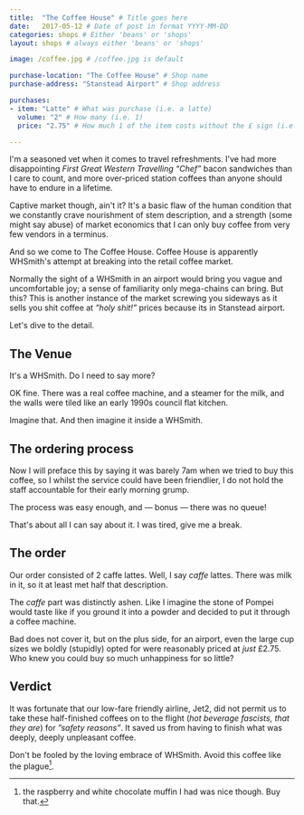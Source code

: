 ```yaml
---
title:  "The Coffee House" # Title goes here
date:   2017-05-12 # Date of post in format YYYY-MM-DD 
categories: shops # Either 'beans' or 'shops'
layout: shops # always either 'beans' or 'shops' 

image: /coffee.jpg # /coffee.jpg is default

purchase-location: "The Coffee House" # Shop name
purchase-address: "Stanstead Airport" # Shop address

purchases:
- item: "Latte" # What was purchase (i.e. a latte)  
  volume: "2" # How many (i.e. 1)
  price: "2.75" # How much 1 of the item costs without the £ sign (i.e. 3.50)

---
```


I'm a seasoned vet when it comes to travel refreshments. I've had more disappointing *First Great Western Travelling “Chef”* bacon sandwiches than I care to count, and more over-priced station coffees than anyone should have to endure in a lifetime.

Captive market though, ain't it? It's a basic flaw of the human condition that we constantly crave nourishment of stem description, and a strength (some might say abuse) of market economics that I can only buy coffee from very few vendors in a terminus.

And so we come to The Coffee House. Coffee House is apparently WHSmith's attempt at breaking into the retail coffee market. 

Normally the sight of a WHSmith in an airport would bring you vague and uncomfortable joy; a sense of familiarity only mega-chains can bring. But this? This is another instance of the market screwing you sideways as it sells you shit coffee at *”holy shit!”* prices because its in Stanstead airport. 

Let's dive to the detail.

## The Venue

It's a WHSmith. Do I need to say more?

OK fine. There was a real coffee machine, and a steamer for the milk, and the walls were tiled like an early 1990s council flat kitchen. 

Imagine that. And then imagine it inside a WHSmith.

## The ordering process

Now I will preface this by saying it was barely 7am when we tried to buy this coffee, so I whilst the service could have been friendlier, I do not hold the staff accountable for their early morning grump.

The process was easy enough, and — bonus — there was no queue!

That's about all I can say about it. I was tired, give me a break.

## The order

Our order consisted of 2 caffe lattes. Well, I say *caffe* lattes. There was milk in it, so it at least met half that description.

The *caffe* part was distinctly ashen. Like I imagine the stone of Pompei would taste like if you ground it into a powder and decided to put it through a coffee machine. 

Bad does not cover it, but on the plus side, for an airport, even the large cup sizes we boldly (stupidly) opted for were reasonably priced at *just* £2.75. Who knew you could buy so much unhappiness for so little?

## Verdict

It was fortunate that our low-fare friendly airline, Jet2, did not permit us to take these half-finished coffees on to the flight (*hot beverage fascists, that they are*) for *”safety reasons”*. It saved us from having to finish what was deeply, deeply unpleasant coffee.

Don't be fooled by the loving embrace of WHSmith. Avoid this coffee like the plague[^1].

[^1]: the raspberry and white chocolate muffin I had was nice though. Buy that.